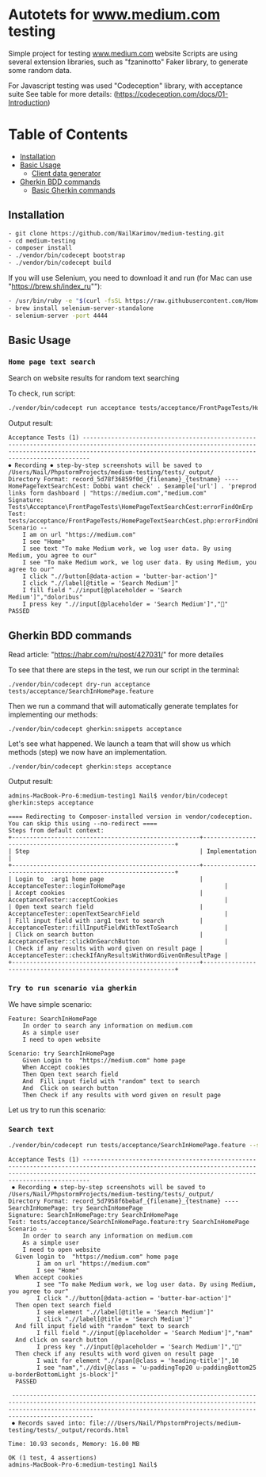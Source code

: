# Autotets for www.medium.com testing

Simple project for testing www.medium.com website
Scripts are using several extension libraries, such as "fzaninotto" Faker library, to generate some random data.

For Javascript testing was used "Codeception" library, with acceptance suite 
See table for more details: (https://codeception.com/docs/01-Introduction)

# Table of Contents

- [Installation](#installation)
- [Basic Usage](#basic-usage)
	- [Client data generator](#client-data-generator)
- [Gherkin BDD commands](#gherkin-commands)	
    - [Basic Gherkin commands](#basic-gherkin-commands)

## Installation

```sh
- git clone https://github.com/NailKarimov/medium-testing.git
- cd medium-testing
- composer install
- ./vendor/bin/codecept bootstrap
- ./vendor/bin/codecept build
```

If you will use Selenium, you need to download it and run (for Mac can use "https://brew.sh/index_ru""):

```sh
- /usr/bin/ruby -e "$(curl -fsSL https://raw.githubusercontent.com/Homebrew/install/master/install)"
- brew install selenium-server-standalone
- selenium-server -port 4444
```

## Basic Usage

### `Home page text search`

Search on website results for random text searching 

To check, run script:
```sh 
./vendor/bin/codecept run acceptance tests/acceptance/FrontPageTests/HomePageTextSearchCest.php --steps --html --xml
```
Output result:
 
    Acceptance Tests (1) --------------------------------------------------------------------------------------------------------------------------------------------------------------------------------------------------------------------
    ⏺ Recording ⏺ step-by-step screenshots will be saved to /Users/Nail/PhpstormProjects/medium-testing/tests/_output/
    Directory Format: record_5d78f36859f0d_{filename}_{testname} ----
    HomePageTextSearchCest: Dobbi want check' . $example['url'] . 'preprod links form dashboard | "https://medium.com","medium.com"
    Signature: Tests\Acceptance\FrontPageTests\HomePageTextSearchCest:errorFindOnErp
    Test: tests/acceptance/FrontPageTests/HomePageTextSearchCest.php:errorFindOnErp
    Scenario --
        I am on url "https://medium.com"
        I see "Home"
        I see text "To make Medium work, we log user data. By using Medium, you agree to our"
        I see "To make Medium work, we log user data. By using Medium, you agree to our"
        I click ".//button[@data-action = 'butter-bar-action']"
        I click ".//label[@title = 'Search Medium']"
        I fill field ".//input[@placeholder = 'Search Medium']","doloribus"
        I press key ".//input[@placeholder = 'Search Medium']",""
    PASSED 
     

## Gherkin BDD commands

Read article: "https://habr.com/ru/post/427031/" for more detailes

To see that there are steps in the test, we run our script in the terminal:
```
./vendor/bin/codecept dry-run acceptance tests/acceptance/SearchInHomePage.feature
```
Then we run a command that will automatically generate templates for implementing our methods:

```
./vendor/bin/codecept gherkin:snippets acceptance
```
Let's see what happened. We launch a team that will show us which methods (step) we now have an implementation.
       
```
./vendor/bin/codecept gherkin:steps acceptance
```
Output result:

    admins-MacBook-Pro-6:medium-testing1 Nail$ vendor/bin/codecept gherkin:steps acceptance

    ==== Redirecting to Composer-installed version in vendor/codeception. You can skip this using --no-redirect ====
    Steps from default context:
    +-----------------------------------------------------+--------------------------------------------------------------+
    | Step                                                | Implementation                                               |
    +-----------------------------------------------------+--------------------------------------------------------------+
    | Login to  :arg1 home page                           | AcceptanceTester::loginToHomePage                            |
    | Accept cookies                                      | AcceptanceTester::acceptCookies                              |
    | Open text search field                              | AcceptanceTester::openTextSearchField                        |
    | Fill input field with :arg1 text to search          | AcceptanceTester::fillInputFieldWithTextToSearch             |
    | Click on search button                              | AcceptanceTester::clickOnSearchButton                        |
    | Check if any results with word given on result page | AcceptanceTester::checkIfAnyResultsWithWordGivenOnResultPage |
    +-----------------------------------------------------+--------------------------------------------------------------+
   
### `Try to run scenario via gherkin`
We have simple scenario:

    Feature: SearchInHomePage
        In order to search any information on medium.com
        As a simple user
        I need to open website

    Scenario: try SearchInHomePage
        Given Login to  "https://medium.com" home page
        When Accept cookies
        Then Open text search field
        And  Fill input field with "random" text to search
        And  Click on search button
        Then Check if any results with word given on result page
        
Let us try to run this scenario: 
### `Search text`

```sh 
./vendor/bin/codecept run tests/acceptance/SearchInHomePage.feature --steps --html --xml
```

    Acceptance Tests (1) --------------------------------------------------------------------------------------------------------------------------------------------------------------------------------------------------------------------
     ⏺ Recording ⏺ step-by-step screenshots will be saved to /Users/Nail/PhpstormProjects/medium-testing/tests/_output/
    Directory Format: record_5d7958f6bebaf_{filename}_{testname} ----
    SearchInHomePage: try SearchInHomePage
    Signature: SearchInHomePage:try SearchInHomePage
    Test: tests/acceptance/SearchInHomePage.feature:try SearchInHomePage
    Scenario --
        In order to search any information on medium.com
        As a simple user
        I need to open website
      Given login to  "https://medium.com" home page 
            I am on url "https://medium.com"
            I see "Home"
      When accept cookies 
            I see "To make Medium work, we log user data. By using Medium, you agree to our"
            I click ".//button[@data-action = 'butter-bar-action']"
      Then open text search field 
            I see element ".//label[@title = 'Search Medium']"
            I click ".//label[@title = 'Search Medium']"
      And fill input field with "random" text to search 
            I fill field ".//input[@placeholder = 'Search Medium']","nam"
      And click on search button 
            I press key ".//input[@placeholder = 'Search Medium']",""
      Then check if any results with word given on result page 
            I wait for element ".//span[@class = 'heading-title']",10
            I see "nam",".//div[@class = 'u-paddingTop20 u-paddingBottom25 u-borderBottomLight js-block']"
      PASSED 

     -----------------------------------------------------------------------------------------------------------------------------------------------------------------------------------------------------------------------------------------
     ⏺ Records saved into: file:///Users/Nail/PhpstormProjects/medium-testing/tests/_output/records.html

    Time: 10.93 seconds, Memory: 16.00 MB   

    OK (1 test, 4 assertions)
    admins-MacBook-Pro-6:medium-testing1 Nail$ 